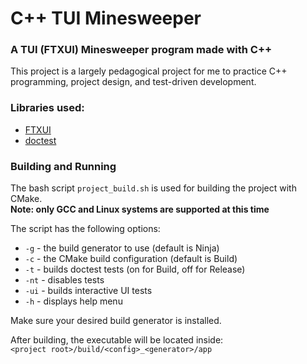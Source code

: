 # C++ TUI Minesweeper
### A TUI (FTXUI) Minesweeper program made with C++

This project is a largely pedagogical project for me to practice C++ programming, project design, and test-driven development.

### Libraries used:  
- [FTXUI](https://github.com/ArthurSonzogni/FTXUI)
- [doctest](https://github.com/doctest/doctest)

### Building and Running
The bash script `project_build.sh` is used for building the project with CMake.  
**Note: only GCC and Linux systems are supported at this time**

The script has the following options:
- `-g` - the build generator to use (default is Ninja)
- `-c` - the CMake build configuration (default is Build)
- `-t` - builds doctest tests (on for Build, off for Release)
- `-nt` - disables tests
- `-ui` - builds interactive UI tests
- `-h` - displays help menu

Make sure your desired build generator is installed.

After building, the executable will be located inside:  
`<project root>/build/<config>_<generator>/app`
